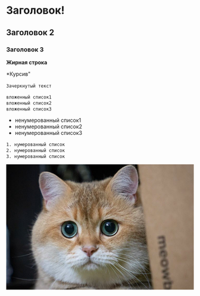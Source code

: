# Заголовок!
## Заголовок 2
### Заголовок 3
**Жирная строка**

*Курсив"

`Зачеркнутый текст`

    вложенный список1
    вложенный список2
    вложенный список3

   * ненумерованный список1
   * ненумерованный список2
   * ненумерованный список3

    1. нумерованный список
    2. нумерованный список
    3. нумерованный список

![Это картинка кота](cat1.jpg)



